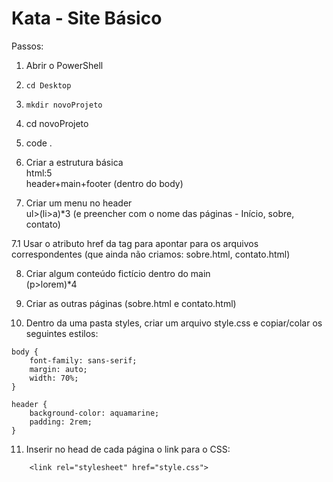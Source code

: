 # Kata - Site Básico

Passos:  

1. Abrir o PowerShell
2. ```cd Desktop```
3. ```mkdir novoProjeto```
4. cd novoProjeto
5. code .

6. Criar a estrutura básica   
html:5  
header+main+footer (dentro do body)  
  
  
7. Criar um menu no header  
ul>(li>a)*3 (e preencher com o nome das páginas - Início, sobre, contato)  
  
  
7.1 Usar o atributo href da tag <a> para apontar para os arquivos correspondentes (que ainda não criamos: sobre.html,  contato.html)  

8. Criar algum conteúdo fictício dentro do main  
(p>lorem)*4  

9. Criar as outras páginas (sobre.html e contato.html)  

10. Dentro da uma pasta styles, criar um arquivo style.css e copiar/colar os seguintes estilos:   
```
body {
    font-family: sans-serif;
    margin: auto;
    width: 70%;
}

header {
    background-color: aquamarine;
    padding: 2rem;
}
```

11. Inserir no head de cada página o link para o CSS:   
```
    <link rel="stylesheet" href="style.css">
```


